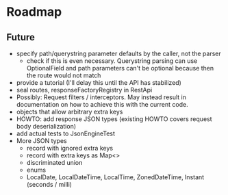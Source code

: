 
# Roadmap

## Future

* specify path/querystring parameter defaults by the caller, not the parser
  * check if this is even necessary. Querystring parsing can use OptionalField and path parameters can't be optional
    because then the route would not match
* provide a tutorial (I'll delay this until the API has stabilized)
* seal routes, responseFactoryRegistry in RestApi
* Possibly: Request filters / interceptors. May instead result in documentation on how to achieve this with the current code.
* objects that allow arbitrary extra keys
* HOWTO: add response JSON types (existing HOWTO covers request body deserialization)
* add actual tests to JsonEngineTest
* More JSON types
  * record with ignored extra keys
  * record with extra keys as Map<>
  * discriminated union
  * enums
  * LocalDate, LocalDateTime, LocalTime, ZonedDateTime, Instant (seconds / milli)
